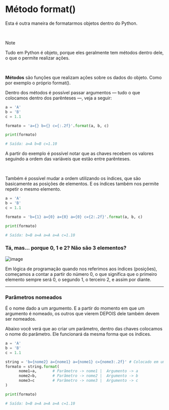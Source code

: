 # Método format()
Esta é outra maneira de formatarmos objetos dentro do Python.

<br>

> [!NOTE]
> Tudo em Python é objeto, porque eles geralmente tem métodos dentro dele, o que o permite realizar ações.

<br>

**Métodos** são funções que realizam ações sobre os dados do objeto. Como por exemplo o próprio format().

Dentro dos métodos é possível passar argumentos — tudo o que colocamos dentro dos parênteses —, veja a seguir:

```python
a = 'A'
b = 'B'
c = 1.1

formato = 'a={} b={} c={:.2f}'.format(a, b, c)

print(formato)

# Saída: a=A b=B c=1.10
```

A partir do exemplo é possível notar que as chaves recebem os valores seguindo a ordem das variáveis que estão entre parênteses.

<br>

Também é possível mudar a ordem utilizando os índices, que são basicamente as posições de elementos. E os índices também nos permite repetir o mesmo elemento.

```python
a = 'A'
b = 'B'
c = 1.1

formato = 'b={1} a={0} a={0} a={0} c={2:.2f}'.format(a, b, c)

print(formato)

# Saída: b=B a=A a=A a=A c=1.10
```

### Tá, mas... porque 0, 1 e 2? Não são 3 elementos?

![image](https://github.com/user-attachments/assets/ff271187-699b-41fb-9c30-354e8f21d1c3)

Em lógica de programação quando nos referimos aos índices (posições), começamos a contar a partir do número 0, o que significa que o primeiro elemento sempre será 0, o segundo 1, o terceiro 2, e assim por diante.

-----

### Parâmetros nomeados
É o nome dado a um argumento. E a partir do momento em que um argumento é nomeado, os outros que vierem DEPOIS dele também devem ser nomeados.

Abaixo você verá que ao criar um parâmetro, dentro das chaves colocamos o nome do parâmetro. Ele funcionará da mesma forma que os índices.

```python
a = 'A'
b = 'B'
c = 1.1

string = 'b={nome2} a={nome1} a={nome1} c={nome3:.2f}' # Colocado em uma variável separada para melhor visualização
formato = string.format(
      nome1=a,       # Parâmetro -> nome1 |  Argumento -> a
      nome2=b,       # Parâmetro -> nome2 |  Argumento -> b
      nome3=c        # Parâmetro -> nome3 |  Argumento -> c
)

print(formato)

# Saída: b=B a=A a=A a=A c=1.10
```









